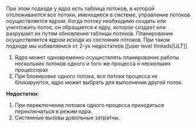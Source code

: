 При этом подходе у ядра есть таблица потоков, в которой отслеживаются все потоки, имеющиеся в системе, управление потоков осуществляется ядром. Когда потоку необходимо создать или уничтожить поток, он обращается к ядру, которое создает или разрушает их путем обновления таблицы потоков. Планирование осуществляется ядром исходя из состояния потоков. При таком подходе мы избавляемся от 2-ух недостатков [[user level threads|ULT]]
1. Ядро может одновременно осуществлять планирование работы нескольких потоков одного и того же процесса н нескольких процессорах
2. При блокировке одного потока, все потоки процесса не блокируются, ядро может выбрать для выполнения другой поток.

**Недостатки:**
1. При переключении потоков одного процесса приходиться переключаться в режим ядра.
2. Системные вызовы довольные затратны.